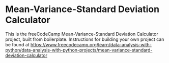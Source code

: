 # Mean-Variance-Standard Deviation Calculator

This is the freeCodeCamp Mean-Variance-Standard Deviation Calculator project, built from boilerplate. Instructions for building your own project can be found at https://www.freecodecamp.org/learn/data-analysis-with-python/data-analysis-with-python-projects/mean-variance-standard-deviation-calculator
